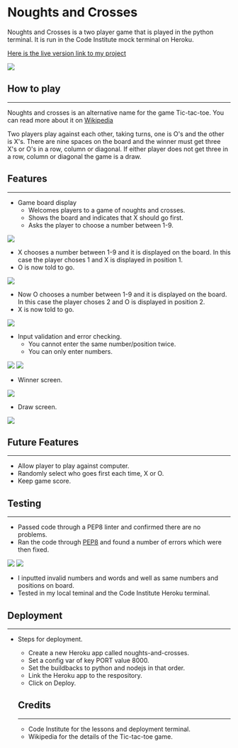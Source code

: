 # Noughts and Crosses

Noughts and Crosses is a two player game that is played in the python terminal. It is run in the Code Institute mock terminal on Heroku.

[Here is the live version link to my project](https://noughts-and-crosses-1.herokuapp.com/)

![](/images/responsive.png)

## How to play
----------------------------------------------------

Noughts and crosses is an alternative name for the game Tic-tac-toe. You can read more about it on [Wikipedia](https://en.wikipedia.org/wiki/Tic-tac-toe)

Two players play against each other, taking turns, one is O's and the other is X's. There are nine spaces on the board and the winner must get three X's or O's in a row, column or diagonal. If either player does not get three in a row, column or diagonal the game is a draw.

## Features
-----------------------------------------------------
* Game board display
  * Welcomes players to a game of noughts and crosses.
  * Shows the board and indicates that X should go first.
  * Asks the player to choose a number between 1-9.

![](/images/board.png)

* X chooses a number between 1-9 and it is displayed on the board. In this case the player choses 1 and X is displayed in position 1.
* O is now told to go.

![](/images/board1.png)

* Now O chooses a number between 1-9 and it is displayed on the board. In this case the player choses 2 and O is displayed in position 2.
* X is now told to go.

![](images/board3.png)

* Input validation and error checking.
  * You cannot enter the same number/position twice.
  * You can only enter numbers.

![](/images/board4.png)
![](/images/board5.png)

* Winner screen.

![](/images/winner.png)

* Draw screen.

![](/images/draw.png)

## Future Features
------------------------------------------------------------
* Allow player to play against computer.
* Randomly select who goes first each time, X or O.
* Keep game score.

## Testing 
--------------------------------------------------------------
* Passed code through a PEP8 linter and confirmed there are no problems.
* Ran the code through [PEP8](http://pep8online.com/) and found a number of errors which were then fixed.

![](/images/errors.png)
![](/images/allright.png)

* I inputted invalid numbers and words and well as same numbers and positions on board.
* Tested in my local teminal and the Code Institute Heroku terminal.

## Deployment
---------------------------------------------------------------

* Steps for deployment.
  * Create a new Heroku app called noughts-and-crosses.
  * Set a config var of key PORT value 8000.
  * Set the buildbacks to python and nodejs in that order.
  * Link the Heroku app to the respository.
  * Click on Deploy.

  ## Credits
  --------------------------------------------------------------
  * Code Institute for the lessons and deployment terminal.
  * Wikipedia for the details of the Tic-tac-toe game.






